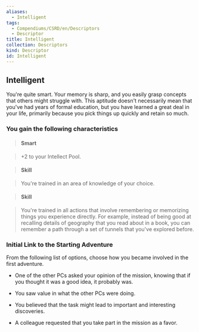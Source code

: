 ```yaml
---
aliases:
  - Intelligent
tags:
  - Compendiums/CSRD/en/Descriptors
  - Descriptor
title: Intelligent
collection: Descriptors
kind: Descriptor
id: Intelligent
---
```

## Intelligent    
You're quite smart. Your memory is sharp, and you easily grasp concepts that others might struggle with. This aptitude doesn't necessarily mean that you've had years of formal education, but you have learned a great deal in your life, primarily because you pick things up quickly and retain so much.  
### You gain the following characteristics    
> #### Smart  
> +2 to your Intellect Pool.    
  
> #### Skill  
> You're trained in an area of knowledge of your choice.    
  
> #### Skill  
> You're trained in all actions that involve remembering or memorizing things you experience directly. For example, instead of being good at recalling details of geography that you read about in a book, you can remember a path through a set of tunnels that you've explored before.    
  
### Initial Link to the Starting Adventure    
From the following list of options, choose how you became involved in the first adventure.    
- One of the other PCs asked your opinion of the mission, knowing that if you thought it was a good idea, it probably was.    
- You saw value in what the other PCs were doing.    
- You believed that the task might lead to important and interesting discoveries.    
- A colleague requested that you take part in the mission as a favor.  
